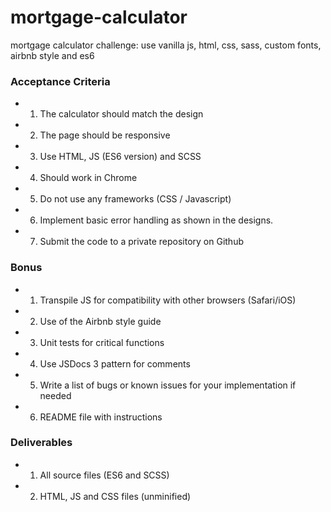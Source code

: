 # mortgage-calculator
mortgage calculator challenge: use vanilla js, html, css, sass, custom fonts, airbnb style and es6

### Acceptance Criteria
- 1. The calculator should match the design
- 2. The page should be responsive
- 3. Use HTML, JS (ES6 version) and SCSS
- 4. Should work in Chrome
- 5. Do not use any frameworks (CSS / Javascript)
- 6. Implement basic error handling as shown in the designs.
- 7. Submit the code to a private repository on Github

### Bonus
- 1. Transpile JS for compatibility with other browsers (Safari/iOS)
- 2. Use of the Airbnb style guide
- 3. Unit tests for critical functions
- 4. Use JSDocs 3 pattern for comments
- 5. Write a list of bugs or known issues for your implementation if needed
- 6. README file with instructions

### Deliverables
- 1. All source files (ES6 and SCSS)
- 2. HTML, JS and CSS files (unminified)
